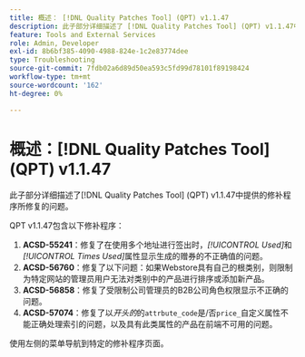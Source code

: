 ```yaml
---
title: 概述： [!DNL Quality Patches Tool] (QPT) v1.1.47
description: 此子部分详细描述了 [!DNL Quality Patches Tool] (QPT) v1.1.47中提供的修补程序所修复的问题。
feature: Tools and External Services
role: Admin, Developer
exl-id: 8b6bf385-4090-4988-824e-1c2e83774dee
type: Troubleshooting
source-git-commit: 7fdb02a6d89d50ea593c5fd99d78101f89198424
workflow-type: tm+mt
source-wordcount: '162'
ht-degree: 0%

---
```


# 概述：[!DNL Quality Patches Tool] (QPT) v1.1.47

此子部分详细描述了[!DNL Quality Patches Tool] (QPT) v1.1.47中提供的修补程序所修复的问题。

QPT v1.1.47包含以下修补程序：

1. **ACSD-55241**：修复了在使用多个地址进行签出时，*[!UICONTROL Used]*&#x200B;和&#x200B;*[!UICONTROL Times Used]*&#x200B;属性显示生成的赠券的不正确值的问题。
1. **ACSD-56760**：修复了以下问题：如果Webstore具有自己的根类别，则限制为特定网站的管理员用户无法对类别中的产品进行排序或添加新产品。
1. **ACSD-56858**：修复了受限制公司管理员的B2B公司角色权限显示不正确的问题。
1. **ACSD-57074**：修复了以&#x200B;*开头的*&#x200B;的`attrbute_code`是/否`price_`自定义属性不能正确处理索引的问题，以及具有此类属性的产品在前端不可用的问题。

使用左侧的菜单导航到特定的修补程序页面。
